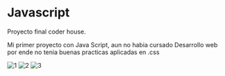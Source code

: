 # Javascript

Proyecto final coder house.

Mi primer proyecto con Java Script, aun no habia cursado Desarrollo web por ende no tenia buenas practicas aplicadas en .css

 
 ![1](https://user-images.githubusercontent.com/81161385/120254807-09628580-c261-11eb-8f0c-0435b5b130e7.png)
 ![2](https://user-images.githubusercontent.com/81161385/120254820-0f586680-c261-11eb-82a2-75937b9b12ab.png)
![3](https://user-images.githubusercontent.com/81161385/120254825-13848400-c261-11eb-8da2-d90eb11b1914.png)

